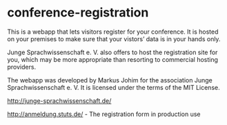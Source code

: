 # conference-registration

This is a webapp that lets visitors register for your conference. It is 
hosted on your premises to make sure that your vistors’ data is in your hands
 only.

Junge Sprachwissenschaft e. V. also offers to host the registration site for
you, which may be more appropriate than resorting to commercial hosting
providers.

The webapp was developed by Markus Johim for the association Junge 
Sprachwissenschaft e. V. It is licensed under the terms of the MIT License.

<http://junge-sprachwissenschaft.de/>

<http://anmeldung.stuts.de/> - The registration form in production use
